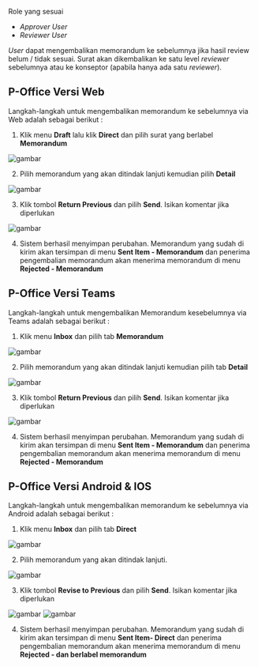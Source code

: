 Role yang sesuai

- _Approver User_
- _Reviewer User_

_User_ dapat mengembalikan memorandum ke sebelumnya jika hasil review belum / tidak sesuai. Surat akan dikembalikan ke satu level _reviewer_ sebelumnya atau ke konseptor (apabila hanya ada satu _reviewer_).

## **P-Office Versi Web**

Langkah-langkah untuk mengembalikan memorandum ke sebelumnya via Web adalah sebagai berikut :

1. Klik menu **Draft** lalu klik **Direct** dan pilih surat yang berlabel **Memorandum**

![gambar](Memorandum/MM_Web/02MM-39.png)

2. Pilih memorandum yang akan ditindak lanjuti kemudian pilih **Detail**

![gambar](Memorandum/MM_Web/02MM-40.png)

3. Klik tombol **Return Previous** dan pilih **Send**. Isikan komentar jika diperlukan

![gambar](Memorandum/MM_Web/02MM-41.png)

4. Sistem berhasil menyimpan perubahan. Memorandum yang sudah di kirim akan tersimpan di menu **Sent Item - Memorandum** dan penerima pengembalian memorandum akan menerima memorandum di menu **Rejected - Memorandum**

## **P-Office Versi Teams**

Langkah-langkah untuk mengembalikan Memorandum kesebelumnya via Teams adalah sebagai berikut :

1. Klik menu **Inbox** dan pilih tab **Memorandum**

![gambar](Memorandum/MM_Teams/MM39.png)

2. Pilih memorandum yang akan ditindak lanjuti kemudian pilih tab **Detail**

![gambar](Memorandum/MM_Teams/MM40.png)

3. Klik tombol **Return Previous** dan pilih **Send**. Isikan komentar jika diperlukan

![gambar](Memorandum/MM_Teams/MM41.png)

4. Sistem berhasil menyimpan perubahan. Memorandum yang sudah di kirim akan tersimpan di menu **Sent Item - Memorandum** dan penerima pengembalian memorandum akan menerima memorandum di menu **Rejected - Memorandum**

## **P-Office Versi Android & IOS**

Langkah-langkah untuk mengembalikan memorandum ke sebelumnya via Android adalah sebagai berikut :

1. Klik menu **Inbox** dan pilih tab **Direct**

![gambar](Memorandum/MM_Android/Kembalimemo/02MM-01.png) 


2. Pilih memorandum yang akan ditindak lanjuti.

![gambar](Memorandum/MM_Android/Kembalimemo/02MM-02.png) 

3. Klik tombol **Revise to Previous** dan pilih **Send**. Isikan komentar jika diperlukan

![gambar](Memorandum/MM_Android/Kembalimemo/02MM-03.png) 
![gambar](Memorandum/MM_Android/Kembalimemo/02MM-04.png)

4. Sistem berhasil menyimpan perubahan. Memorandum yang sudah di kirim akan tersimpan di menu **Sent Item- Direct** dan penerima pengembalian memorandum akan menerima memorandum di menu **Rejected - dan berlabel memorandum**
